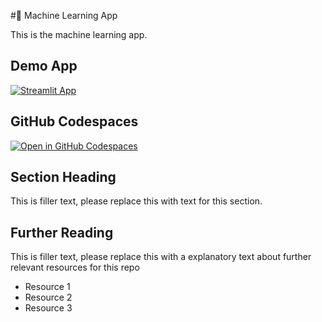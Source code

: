 #🤖 Machine Learning App 

This is the machine learning app.


## Demo App

[![Streamlit App](https://static.streamlit.io/badges/streamlit_badge_black_white.svg)](https://IA-MachineLeatning.streamlit.app/)

## GitHub Codespaces

[![Open in GitHub Codespaces](https://github.com/codespaces/badge.svg)](https://codespaces.new/streamlit/app-starter-kit?quickstart=1)

## Section Heading

This is filler text, please replace this with text for this section.

## Further Reading

This is filler text, please replace this with a explanatory text about further relevant resources for this repo
- Resource 1
- Resource 2
- Resource 3
